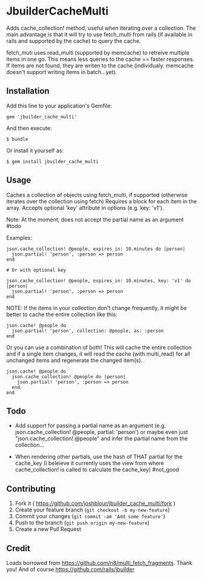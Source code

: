 # JbuilderCacheMulti

Adds cache_collection! method, useful when iterating over a collection. The main advantage is that it will try to use fetch_multi from rails (if available in rails and supported by the cache) to query the cache. 

fetch_muti uses read_multi (supported by memcache) to retreive multiple items in one go. This means less queries to the cache == faster responses. If items are not found, they are writen to the cache (individualy. memcache doesn't support writing items in batch...yet).

## Installation

Add this line to your application's Gemfile:

    gem 'jbuilder_cache_multi'

And then execute:

    $ bundle

Or install it yourself as:

    $ gem install jbuilder_cache_multi

## Usage

Caches a collection of objects using fetch_multi, if supported (otherwise iterates over the collection using fetch)
Requires a block for each item in the array. Accepts optional 'key' attribute in options (e.g. key: 'v1').

Note: At the moment, does not accept the partial name as an argument #todo

Examples:

	json.cache_collection! @people, expires_in: 10.minutes do |person|
	  json.partial! 'person', :person => person
	end

	# Or with optional key

	json.cache_collection! @people, expires_in: 10.minutes, key: 'v1' do |person|
	  json.partial! 'person', :person => person
	end
  
NOTE: If the items in your collection don't change frequently, it might be better to cache the entire collection like this:

	json.cache! @people do
	  json.partial! 'person', collection: @people, as: :person
	end

Or you can use a combination of both!
This will cache the entire collection and if a single item changes, it will read the cache (with multi_read) for all unchanged items and regenerate the changed item(s).

	json.cache! @people do
	  json.cache_collection! @people do |person|
	    json.partial! 'person', :person => person
	  end
	end

## Todo

- Add support for passing a partial name as an argument (e.g. json.cache_collection! @people, partial: 'person') or maybe even just "json.cache_collection! @people" and infer the partial name from the collection...

- When rendering other partials, use the hash of THAT partial for the cache_key (I beleieve it currently uses the view from where cache_collection! is called to calculate the cache_key) #not_good

## Contributing

1. Fork it ( https://github.com/joshblour/jbuilder_cache_multi/fork )
2. Create your feature branch (`git checkout -b my-new-feature`)
3. Commit your changes (`git commit -am 'Add some feature'`)
4. Push to the branch (`git push origin my-new-feature`)
5. Create a new Pull Request

## Credit
Loads borrowed from https://github.com/n8/multi_fetch_fragments. Thank you!
And of course https://github.com/rails/jbuilder
